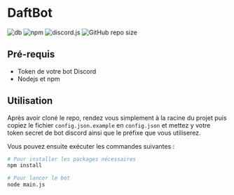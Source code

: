 # DaftBot


![db](https://img.shields.io/badge/daftbot-v1.3.1-red)
![npm](https://img.shields.io/npm/v/npm/latest)
![discord.js](https://img.shields.io/badge/discord.js-v12.3.1-green)
![GitHub repo size](https://img.shields.io/github/repo-size/vivimouret29/bot_discord?color=yellow)

## Pré-requis

- Token de votre bot Discord
- Nodejs et npm

## Utilisation

Après avoir cloné le repo, rendez vous simplement à la racine du projet puis copiez le fichier `config.json.example` en `config.json` et mettez y votre token secret de bot discord ainsi que le préfixe que vous utiliserez. 
  
Vous pouvez ensuite exécuter les commandes suivantes :
  
```bash
# Pour installer les packages nécessaires
npm install

# Pour lancer le bot
node main.js
```
